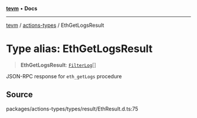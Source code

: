 [**tevm**](../../README.md) • **Docs**

***

[tevm](../../modules.md) / [actions-types](../README.md) / EthGetLogsResult

# Type alias: EthGetLogsResult

> **EthGetLogsResult**: [`FilterLog`](FilterLog.md)[]

JSON-RPC response for `eth_getLogs` procedure

## Source

packages/actions-types/types/result/EthResult.d.ts:75
